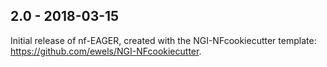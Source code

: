 
## 2.0 - 2018-03-15
Initial release of nf-EAGER, created with the NGI-NFcookiecutter template: https://github.com/ewels/NGI-NFcookiecutter.
